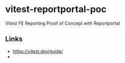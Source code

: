 # vitest-reportportal-poc
Vitest FE Reporting Proof of Concept with Reportportal

## Links
- https://vitest.dev/guide/
- 
